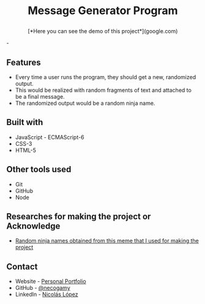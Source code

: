 # <p style='text-align: center'>**Message Generator Program**</p>
<p style='text-align: center'>[*Here you can see the demo of this project*](google.com)</p>
-

<br/>

## **Features**
* Every time a user runs the program, they should get a new, randomized output.
* This would be realized with random fragments of text and attached to be a final message.
* The randomized output would be a random ninja name.

## **Built with**
* JavaScript - ECMAScript-6
* CSS-3
* HTML-5

## **Other tools used**
* Git
* GitHub
* Node

## **Researches for making the project or Acknowledge**
- [Random ninja names obtained from this meme that I used for making the project](https://www.risasinmas.com/wp-content/uploads/2012/03/crea-tu-nombre-ninja-rsm-600x553.jpg)

## **Contact**
- Website  - [Personal Portfolio](https://necogamy.github.io/Personal-Portfolio-Webpage/)
- GitHub   - [@necogamy](https://github.com/necogamy)
- LinkedIn - [Nicolás López](https://www.linkedin.com/in/nicogamy/)
